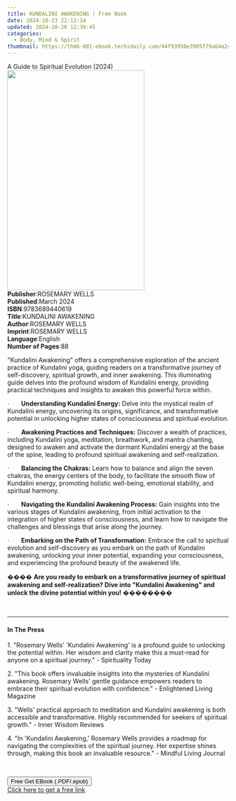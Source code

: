 ```yaml
---
title: KUNDALINI AWAKENING | Free Book
date: 2024-10-23 22:12:14
updated: 2024-10-26 12:39:45
categories:
  - Body, Mind & Spirit
thumbnail: https://thmb-001-ebook.techidaily.com/44f93956e3905f79a64a2490c4aead8a887248f2943cad084f3486196a8a9e05.jpg
---
```

<main id="book-container">
  <div class="flex flex-col">
    <div class="book-brief flex-1 py-6 px-4 sm:p-6 md:py-10 md:px-8">
      <!-- brief-->
      <div class="book-brief-main">A Guide to Spiritual Evolution (2024)</div>
    </div>
    <div
      class="book-meta-info flex-1 grid gap-4 col-start-1 col-end-3 row-start-1 sm:mb-6 sm:grid-cols-4 lg:gap-6 lg:col-start-2 lg:row-end-6 lg:row-span-6 lg:mb-0"
    >
      <div
        class="book-meta-info-left place-content-center mt-4 p-4 text-sm leading-6 col-start-2 col-span-2 dark:text-slate-400"
      >
        <img
          class="w-full h-500 object-cover rounded-lg sm:h-255 sm:col-span-2 lg:col-span-full"
          src="https://img-001-ebook.techidaily.com/9d3a871440f4e6ce9efdc2ff99000c95dda8b1589e506b2908f7303d63ef1211.jpg"
          alt=""
          width="312"
          height="500"
        />
      </div>
      <div
        class="book-meta-info-right mt-2 col-start-1 row-start-2 col-span-3 self-center"
      >
        <!-- meta data  -->
        <div class="flex flex-col px-4 md:px-8">
          <div class="flex-1">
            <strong>Publisher</strong>:<span class="px-2">ROSEMARY WELLS</span>
          </div>
          <div class="flex-1">
            <strong>Published</strong>:<span class="px-2">March 2024</span>
          </div>
          <div class="flex-1">
            <strong>ISBN</strong>:<span class="px-2">9783689440619</span>
          </div>
          <div class="flex-1">
            <strong>Title</strong>:<span class="px-2">KUNDALINI AWAKENING</span>
          </div>
          <div class="flex-1">
            <strong>Author</strong>:<span class="px-2">ROSEMARY WELLS</span>
          </div>
          <div class="flex-1">
            <strong>Imprint</strong>:<span class="px-2">ROSEMARY WELLS</span>
          </div>
          <div class="flex-1">
            <strong>Language</strong>:<span class="px-2">English</span>
          </div>
          <div class="flex-1">
            <strong>Number of Pages</strong>:<span class="px-2">88</span>
          </div>
        </div>
      </div>
    </div>
    <div class="book-description flex-1 py-6 px-4 sm:p-6 md:py-10 md:px-8">
      <div class="book-description-main">
        <div accordion-content="" id="description">
          <p>
            "Kundalini Awakening" offers a comprehensive exploration of the
            ancient practice of Kundalini yoga, guiding readers on a
            transformative journey of self-discovery, spiritual growth, and
            inner awakening. This illuminating guide delves into the profound
            wisdom of Kundalini energy, providing practical techniques and
            insights to awaken this powerful force within.
          </p>
          <p>
            ·&nbsp;&nbsp;&nbsp;&nbsp;&nbsp;&nbsp;&nbsp;<strong
              >Understanding Kundalini Energy:</strong
            >
            Delve into the mystical realm of Kundalini energy, uncovering its
            origins, significance, and transformative potential in unlocking
            higher states of consciousness and spiritual evolution.
          </p>
          <p>
            ·&nbsp;&nbsp;&nbsp;&nbsp;&nbsp;&nbsp;&nbsp;<strong
              >Awakening Practices and Techniques:</strong
            >
            Discover a wealth of practices, including Kundalini yoga,
            meditation, breathwork, and mantra chanting, designed to awaken and
            activate the dormant Kundalini energy at the base of the spine,
            leading to profound spiritual awakening and self-realization.
          </p>
          <p>
            ·&nbsp;&nbsp;&nbsp;&nbsp;&nbsp;&nbsp;&nbsp;<strong
              >Balancing the Chakras:</strong
            >
            Learn how to balance and align the seven chakras, the energy centers
            of the body, to facilitate the smooth flow of Kundalini energy,
            promoting holistic well-being, emotional stability, and spiritual
            harmony.
          </p>
          <p>
            ·&nbsp;&nbsp;&nbsp;&nbsp;&nbsp;&nbsp;&nbsp;<strong
              >Navigating the Kundalini Awakening Process:</strong
            >
            Gain insights into the various stages of Kundalini awakening, from
            initial activation to the integration of higher states of
            consciousness, and learn how to navigate the challenges and
            blessings that arise along the journey.
          </p>
          <p>
            ·&nbsp;&nbsp;&nbsp;&nbsp;&nbsp;&nbsp;&nbsp;<strong
              >Embarking on the Path of Transformation:</strong
            >
            Embrace the call to spiritual evolution and self-discovery as you
            embark on the path of Kundalini awakening, unlocking your inner
            potential, expanding your consciousness, and experiencing the
            profound beauty of the awakened life.
          </p>
          <p>
            ����
            <strong
              >Are you ready to embark on a transformative journey of spiritual
              awakening and self-realization? Dive into "Kundalini Awakening"
              and unlock the divine potential within you!</strong
            >
            ��������
          </p>
          <p>&nbsp;</p>
        </div>
        <div class="accordion-fader"></div>
      </div>
    </div>
    <div class="book-excerpts flex-1 py-6 px-4 sm:p-6 md:py-10 md:px-8">
      <!-- excerpts-->
      <div class="book-excerpts-main">
        <hr />
        <h4 class="placeholder placeholder-heading">
          <span>In The Press</span>
        </h4>
        <p></p>
        <p>
          1. "Rosemary Wells' 'Kundalini Awakening' is a profound guide to
          unlocking the potential within. Her wisdom and clarity make this a
          must-read for anyone on a spiritual journey." - Spirituality Today
        </p>
        <p>
          2. "This book offers invaluable insights into the mysteries of
          Kundalini awakening. Rosemary Wells' gentle guidance empowers readers
          to embrace their spiritual evolution with confidence." - Enlightened
          Living Magazine
        </p>
        <p>
          3. "Wells' practical approach to meditation and Kundalini awakening is
          both accessible and transformative. Highly recommended for seekers of
          spiritual growth." - Inner Wisdom Reviews
        </p>
        <p>
          4. "In 'Kundalini Awakening,' Rosemary Wells provides a roadmap for
          navigating the complexities of the spiritual journey. Her expertise
          shines through, making this book an invaluable resource." - Mindful
          Living Journal
        </p>
        <p><br /></p>
        <p></p>
      </div>
    </div>
    <div
      class="book-about-author flex-1 py-6 px-4 sm:p-6 md:py-10 md:px-8"
    ></div>
    <div class="book-free-get flex-1 py-6 px-4 sm:p-6 md:py-10 md:px-8">
      <button
        id="btn-free-get"
        class="bg-blue-500 hover:bg-blue-700 text-white font-bold py-2 px-4 rounded"
      >
        Free Get EBook (.PDF/.epub)
      </button>
      <div id="countdown-display" class="px-2 text-lg mt-2"></div>
      <a
        id="free-link"
        class="hidden bg-blue-500 hover:bg-blue-700 text-white font-bold py-2 px-4 rounded"
        href="https://www.ebooks.com/en-us/book/211275839/kundalini-awakening/rosemary-wells/"
        target="_blank"
        >Click here to get a free link</a
      >
    </div>
    <script>
      let countdownTime = 0;
      let countdownInterval = null;
      document
        .getElementById('btn-free-get')
        .addEventListener('click', startCountdown);
      function startCountdown() {
        countdownTime = new Date().getTime() + 60000 * 3;
        countdownInterval = setInterval(updateCountdown, 1000);
        document.getElementById('btn-free-get').disabled = true;
        document
          .getElementById('btn-free-get')
          .classList.add('bg-gray-500', 'cursor-not-allowed');
      }
      function updateCountdown() {
        let currentTime = new Date().getTime();
        let timeLeft = countdownTime - currentTime;
        let secondsLeft = Math.floor(timeLeft / 1000);
        document.getElementById('countdown-display').innerHTML =
          `Remaining time: ${secondsLeft} seconds.`;
        if (secondsLeft <= 0) {
          clearInterval(countdownInterval);
          document.getElementById('btn-free-get').classList.add('hidden');
          document.getElementById('free-link').classList.remove('hidden');
          document.getElementById('countdown-display').innerHTML = '';
        }
      }
    </script>
  </div>
</main>
